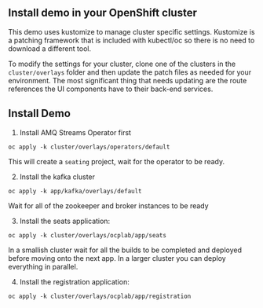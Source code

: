 ## Install demo in your OpenShift cluster

This demo uses kustomize to manage cluster specific settings. Kustomize is a patching framework that is included with kubectl/oc so there
is no need to download a different tool.

To modify the settings for your cluster, clone one of the clusters in the ```cluster/overlays``` folder and then update the patch
files as needed for your environment. The most significant thing that needs updating are the route references the UI components
have to their back-end services.

## Install Demo

1. Install AMQ Streams Operator first

```oc apply -k cluster/overlays/operators/default```

This will create a ```seating``` project, wait for the operator to be ready.

2. Install the kafka cluster

```oc apply -k app/kafka/overlays/default```

Wait for all of the zookeeper and broker instances to be ready

3. Install the seats application:

```oc apply -k cluster/overlays/ocplab/app/seats```

In a smallish cluster wait for all the builds to be completed and deployed before moving onto the next app. In a larger cluster
you can deploy everything in parallel.

4. Install the registration application:

```oc apply -k cluster/overlays/ocplab/app/registration```

<!-- 5. Install the analytics application:

```oc apply -k cluster/overlays/ocplab/app/analytics``` -->
